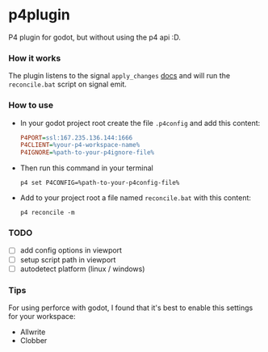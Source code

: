 # p4plugin

P4 plugin for godot, but without using the p4 api :D.

### How it works

The plugin listens to the signal `apply_changes` [docs](https://docs.godotengine.org/en/2.1/classes/class_editorplugin.html#class-editorplugin-apply-changes) and will run the `reconcile.bat` script on signal emit.

### How to use

- In your godot project root create the file `.p4config` and add this content:
    ```ini
    P4PORT=ssl:167.235.136.144:1666
    P4CLIENT=%your-p4-workspace-name%
    P4IGNORE=%path-to-your-p4ignore-file%
    ```

- Then run this command in your terminal
    ```
    p4 set P4CONFIG=%path-to-your-p4config-file%
    ```

- Add to your project root a file named `reconcile.bat` with this content:
    ```
    p4 reconcile -m
    ```

### TODO
- [ ] add config options in viewport
- [ ] setup script path in viewport
- [ ] autodetect platform (linux / windows)

### Tips

For using perforce with godot, I found that it's best to enable this settings for your workspace:
- Allwrite
- Clobber